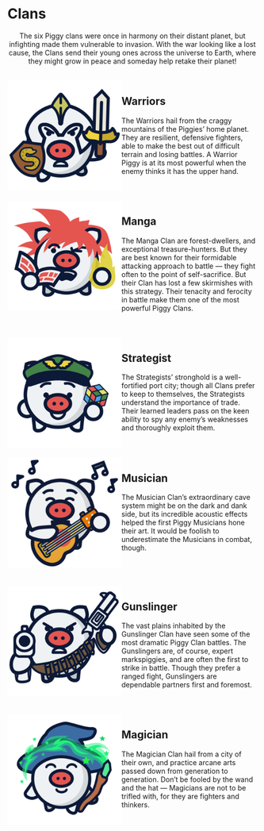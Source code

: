 <!-- # -->
#
<p align='center'><h1 style='text-alignment:center;'>Clans</h1></p>
<p align='center'>
The six Piggy clans were once in harmony on their distant planet, but infighting made them vulnerable to invasion. With the war looking like a lost cause, the Clans send their young ones across the universe to Earth, where they might grow in peace and someday help retake their planet!
</p>
<br>
<img src='/images/clan_warrior.png' align='left' width=230px>

## Warriors
The Warriors hail from the craggy mountains of the Piggies’ home planet. They are resilient, defensive fighters, able to make the best out of difficult terrain and losing battles. A Warrior Piggy is at its most powerful when the enemy thinks it has the upper hand.
<br>
<br>
<br>
<br>
<img src='/images/clan_manga.png' align='left' width=230px>

## Manga
The Manga Clan are forest-dwellers, and exceptional treasure-hunters. But they are best known for their formidable attacking approach to battle — they fight often to the point of self-sacrifice. But their Clan has lost a few skirmishes with this strategy. Their tenacity and ferocity in battle make them one of the most powerful Piggy Clans.
<br>
<br>
<br>
<br>
<img src='/images/clan_strategist.png' align='left' width=230px>

## Strategist
The Strategists’ stronghold is a well-fortified port city; though all Clans prefer to keep to themselves, the Strategists understand the importance of trade. Their learned leaders pass on the keen ability to spy any enemy’s weaknesses and thoroughly exploit them.
<br>
<br>
<br>
<br>
<img src='/images/clan_musician.png' align='left' width=230px>

## Musician
The Musician Clan’s extraordinary cave system might be on the dark and dank side, but its incredible acoustic effects helped the first Piggy Musicians hone their art. It would be foolish to underestimate the Musicians in combat, though.
<br>
<br>
<br>
<br>
<br>
<img src='/images/clan_gunslinger.png' align='left' width=230px>

## Gunslinger
The vast plains inhabited by the Gunslinger Clan have seen some of the most dramatic Piggy Clan battles. The Gunslingers are, of course, expert markspiggies, and are often the first to strike in battle. Though they prefer a ranged fight, Gunslingers are dependable partners first and foremost.
<br>
<br>
<br>
<br>
<img src='/images/clan_magician.png' align='left' width=230px>

## Magician
The Magician Clan hail from a city of their own, and practice arcane arts passed down from generation to generation. Don’t be fooled by the wand and the hat — Magicians are not to be trifled with, for they are fighters and thinkers.
<br>
<br>
<br>
<br>